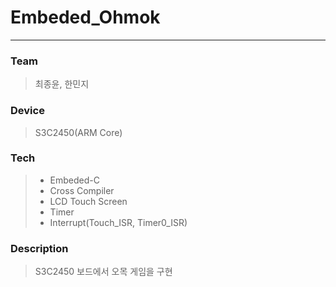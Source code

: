# Embeded_Ohmok
<hr/>

### Team
> 최종윤, 한민지

### Device
> S3C2450(ARM Core)

### Tech 
>  - Embeded-C
>  - Cross Compiler
>  - LCD Touch Screen
>  - Timer
>  - Interrupt(Touch_ISR, Timer0_ISR)

### Description
> S3C2450 보드에서 오목 게임을 구현

